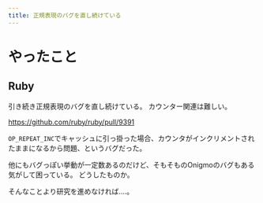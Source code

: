 ```yaml
---
title: 正規表現のバグを直し続けている
---
```


# やったこと

## Ruby

引き続き正規表現のバグを直し続けている。
カウンター関連は難しい。

<https://github.com/ruby/ruby/pull/9391>

`OP_REPEAT_INC`でキャッシュに引っ掛った場合、カウンタがインクリメントされたままになるから問題、というバグだった。

他にもバグっぽい挙動が一定数あるのだけど、そもそものOnigmoのバグもある気がして困っている。
どうしたものか。

そんなことより研究を進めなければ‥‥。
